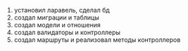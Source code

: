 1) установил ларавель, сделал бд
2) создал миграции и таблицы
3) создал модели и отношения
4) создал валидаторы и контроллеры
5) создал маршруты и реализовал методы контроллеров

